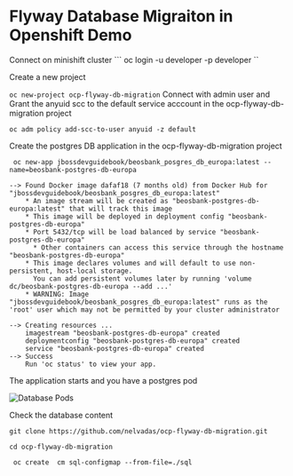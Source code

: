 # Flyway Database Migraiton in Openshift Demo

Connect on minishift cluster
``` oc login -u developer -p developer ``

Create a new project 

```oc new-project ocp-flyway-db-migration```
Connect with admin user and Grant the anyuid scc to the default service acccount in the ocp-flyway-db-migration project

```oc adm policy add-scc-to-user anyuid -z default```


Create the postgres DB application in the ocp-flyway-db-migration project
```
 oc new-app jbossdevguidebook/beosbank_posgres_db_europa:latest --name=beosbank-postgres-db-europa

--> Found Docker image dafaf18 (7 months old) from Docker Hub for "jbossdevguidebook/beosbank_posgres_db_europa:latest"
    * An image stream will be created as "beosbank-postgres-db-europa:latest" that will track this image
    * This image will be deployed in deployment config "beosbank-postgres-db-europa"
    * Port 5432/tcp will be load balanced by service "beosbank-postgres-db-europa"
      * Other containers can access this service through the hostname "beosbank-postgres-db-europa"
    * This image declares volumes and will default to use non-persistent, host-local storage.
      You can add persistent volumes later by running 'volume dc/beosbank-postgres-db-europa --add ...'
    * WARNING: Image "jbossdevguidebook/beosbank_posgres_db_europa:latest" runs as the 'root' user which may not be permitted by your cluster administrator

--> Creating resources ...
    imagestream "beosbank-postgres-db-europa" created
    deploymentconfig "beosbank-postgres-db-europa" created
    service "beosbank-postgres-db-europa" created
--> Success
    Run 'oc status' to view your app.

```
The application starts and you have a postgres pod

![Database Pods](https://github.com/nelvadas/ocp-flyway-db-migration/blob/master/beosbank-db-pod.png/beosbank-db-pod.png "Micro database pod")

Check the database content





```git clone https://github.com/nelvadas/ocp-flyway-db-migration.git```

```cd ocp-flyway-db-migration```

``` oc create  cm sql-configmap --from-file=./sql```

